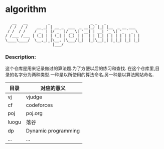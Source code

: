 # algorithm 

```
   __   __         _                  _ _   _               
  / /  / /    __ _| | __ _  ___  _ __(_) |_| |__  _ __ ___  
 / /  / /    / _` | |/ _` |/ _ \| '__| | __| '_ \| '_ ` _ \ 
/ /___ /___ | (_| | | (_| | (_) | |  | | |_| | | | | | | | |
\____\____/  \__,_|_|\__, |\___/|_|  |_|\__|_| |_|_| |_| |_|
                     |___/                                  
```


### Description:
这个仓库是用来记录做过的算法题.为了方便以后的练习和查找.
在这个仓库里,目录的名字分为两种类型.一种是以所使用的算法命名.另一种是以算法网站命名. 


|目录| 对应的意义 |
|--|--|
| vj |  vjudge| 
| cf| codeforces |
| poj | poj.org | 
| luogu | 落谷 | 
| dp | Dynamic programming|  
| ...| ... |
